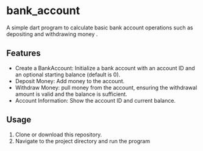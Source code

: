 # bank_account

A simple dart program to calculate basic bank account operations such as 
depositing and withdrawing money .

## Features

- Create a BankAccount: Initialize a bank account with an account ID and an optional starting balance (default is 0).
- Deposit Money: Add money to the account.
- Withdraw Money: pull money from the account, ensuring the withdrawal amount is valid and the balance is sufficient.
- Account Information: Show the account ID and current balance.

## Usage

1. Clone or download this repository.
2. Navigate to the project directory and run the program
  
